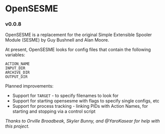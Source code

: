 # OpenSESME
### v0.0.8

OpenSESME is a replacement for the original Simple Extensible Spooler Module (SESME) by Guy Bushnell and Alan Moore.

At present, OpenSESME looks for config files that contain the following variables:
```
ACTION_NAME
INPUT_DIR
ARCHIVE_DIR
OUTPUT_DIR
```
Planned improvements: 
- Support for `TARGET` - to specify filenames to look for
- Support for starting opensesme with flags to specify single configs, etc
- Support for process tracking - linking PIDs with Action Names, for starting and stopping via a control script

*Thanks to Orville Broadbeak, Skyler Bunny, and @YaroKasear for help with this project.*